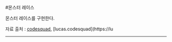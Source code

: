 #몬스터 레이스

몬스터 레이스를 구현한다.

자료 출처 : [codesquad](https://codesquad.kr/), [lucas.codesquad](https://lu

---
